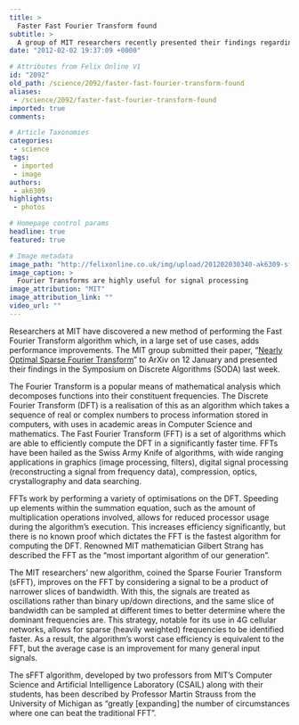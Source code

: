 ```yaml
---
title: >
  Faster Fast Fourier Transform found
subtitle: >
  A group of MIT researchers recently presented their findings regarding an improved algorithm for Fast Fourier Transforms.
date: "2012-02-02 19:37:09 +0000"

# Attributes from Felix Online V1
id: "2092"
old_path: /science/2092/faster-fast-fourier-transform-found
aliases:
 - /science/2092/faster-fast-fourier-transform-found
imported: true
comments:

# Article Taxonomies
categories:
 - science
tags:
 - imported
 - image
authors:
 - ak6309
highlights:
 - photos

# Homepage control params
headline: true
featured: true

# Image metadata
image_path: "http://felixonline.co.uk/img/upload/201202030340-ak6309-sfft4.png"
image_caption: >
  Fourier Transforms are highly useful for signal processing
image_attribution: "MIT"
image_attribution_link: ""
video_url: ""
---
```


Researchers at MIT have discovered a new method of performing the Fast Fourier Transform algorithm which, in a large set of use cases, adds performance improvements. The MIT group submitted their paper, “[Nearly Optimal Sparse Fourier Transform](http://arxiv.org/abs/1201.2501)” to ArXiv on 12 January and presented their findings in the Symposium on Discrete Algorithms (SODA) last week.

The Fourier Transform is a popular means of mathematical analysis which decomposes functions into their constituent frequencies. The Discrete Fourier Transform (DFT) is a realisation of this as an algorithm which takes a sequence of real or complex numbers to process information stored in computers, with uses in academic areas in Computer Science and mathematics. The Fast Fourier Transform (FFT) is a set of algorithms which are able to efficiently compute the DFT in a significantly faster time. FFTs have been hailed as the Swiss Army Knife of algorithms, with wide ranging applications in graphics (image processing, filters), digital signal processing (reconstructing a signal from frequency data), compression, optics, crystallography and data searching.

FFTs work by performing a variety of optimisations on the DFT. Speeding up elements within the summation equation, such as the amount of multiplication operations involved, allows for reduced processor usage during the algorithm’s execution. This increases efficiency significantly, but there is no known proof which dictates the FFT is the fastest algorithm for computing the DFT. Renowned MIT mathematician Gilbert Strang has described the FFT as the “most important algorithm of our generation”.

The MIT researchers’ new algorithm, coined the Sparse Fourier Transform (sFFT), improves on the FFT by considering a signal to be a product of narrower slices of bandwidth. With this, the signals are treated as oscillations rather than binary up/down directions, and the same slice of bandwidth can be sampled at different times to better determine where the dominant frequencies are. This strategy, notable for its use in 4G cellular networks, allows for sparse (heavily weighted) frequencies to be identified faster. As a result, the algorithm’s worst case efficiency is equivalent to the FFT, but the average case is an improvement for many general input signals.

The sFFT algorithm, developed by two professors from MIT’s Computer Science and Artificial Intelligence Laboratory (CSAIL) along with their students, has been described by Professor Martin Strauss from the University of Michigan as “greatly [expanding] the number of circumstances where one can beat the traditional FFT”.
